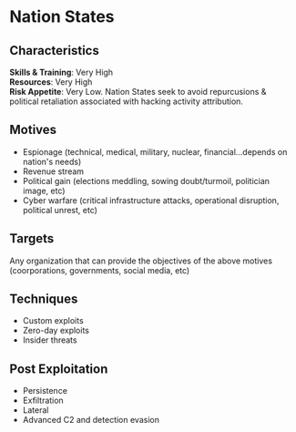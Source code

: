 # Nation States

## Characteristics
**Skills & Training**: Very High\
**Resources**: Very High\
**Risk Appetite**: Very Low. Nation States seek to avoid repurcusions & political retaliation associated with hacking activity attribution.

## Motives
- Espionage (technical, medical, military, nuclear, financial...depends on nation's needs)
- Revenue stream
- Political gain (elections meddling, sowing doubt/turmoil, politician image, etc)
- Cyber warfare (critical infrastructure attacks, operational disruption, political unrest, etc)

## Targets
Any organization that can provide the objectives of the above motives (coorporations, governments, social media, etc)

## Techniques
- Custom exploits
- Zero-day exploits
- Insider threats

## Post Exploitation
- Persistence
- Exfiltration
- Lateral
- Advanced C2 and detection evasion
